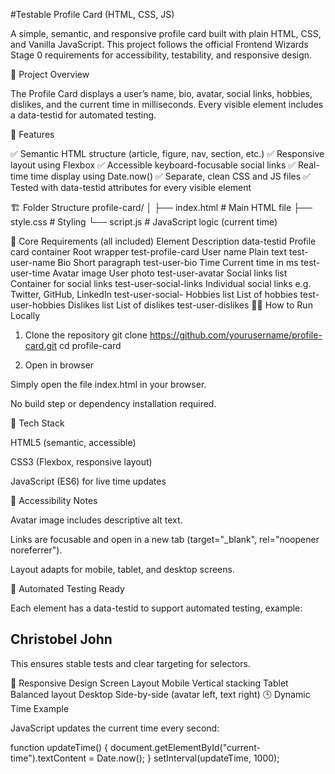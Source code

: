 #Testable Profile Card (HTML, CSS, JS)

A simple, semantic, and responsive profile card built with plain HTML, CSS, and Vanilla JavaScript.
This project follows the official Frontend Wizards Stage 0 requirements for accessibility, testability, and responsive design.


📜 Project Overview

The Profile Card displays a user’s name, bio, avatar, social links, hobbies, dislikes, and the current time in milliseconds.
Every visible element includes a data-testid for automated testing.

🧩 Features

✅ Semantic HTML structure (article, figure, nav, section, etc.)
✅ Responsive layout using Flexbox
✅ Accessible keyboard-focusable social links
✅ Real-time time display using Date.now()
✅ Separate, clean CSS and JS files
✅ Tested with data-testid attributes for every visible element



🏗️ Folder Structure
profile-card/
│
├── index.html       # Main HTML file
├── style.css        # Styling
└── script.js        # JavaScript logic (current time)




🧠 Core Requirements (all included)
Element	Description	data-testid
Profile card container	Root wrapper	test-profile-card
User name	Plain text	test-user-name
Bio	Short paragraph	test-user-bio
Time	Current time in ms	test-user-time
Avatar image	User photo	test-user-avatar
Social links list	Container for social links	test-user-social-links
Individual social links	e.g. Twitter, GitHub, LinkedIn	test-user-social-<network>
Hobbies list	List of hobbies	test-user-hobbies
Dislikes list	List of dislikes	test-user-dislikes
🧑‍💻 How to Run Locally
1. Clone the repository
git clone https://github.com/yourusername/profile-card.git
cd profile-card

2. Open in browser

Simply open the file index.html in your browser.

No build step or dependency installation required.

🧱 Tech Stack

HTML5 (semantic, accessible)

CSS3 (Flexbox, responsive layout)

JavaScript (ES6) for live time updates

🧭 Accessibility Notes

Avatar image includes descriptive alt text.

Links are focusable and open in a new tab (target="_blank", rel="noopener noreferrer").

Layout adapts for mobile, tablet, and desktop screens.

🧪 Automated Testing Ready

Each element has a data-testid to support automated testing, example:

<h2 data-testid="test-user-name">Christobel John</h2>


This ensures stable tests and clear targeting for selectors.

📱 Responsive Design
Screen	Layout
Mobile	Vertical stacking
Tablet	Balanced layout
Desktop	Side-by-side (avatar left, text right)
🕒 Dynamic Time Example

JavaScript updates the current time every second:

function updateTime() {
  document.getElementById("current-time").textContent = Date.now();
}
setInterval(updateTime, 1000);
